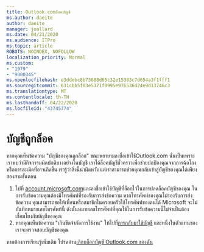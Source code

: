 ```yaml
---
title: Outlook.comล็อคบัญชี
ms.author: daeite
author: daeite
manager: joallard
ms.date: 04/21/2020
ms.audience: ITPro
ms.topic: article
ROBOTS: NOINDEX, NOFOLLOW
localization_priority: Normal
ms.custom:
- "1979"
- "9000345"
ms.openlocfilehash: e3ddebc8b73688d65c32e15383c7d654a3f1fff1
ms.sourcegitcommit: 631cbb5f03e5371f0995e976536d24e9d13746c3
ms.translationtype: MT
ms.contentlocale: th-TH
ms.lasthandoff: 04/22/2020
ms.locfileid: "43745774"
---
```

# <a name="account-locked"></a>บัญชีถูกล็อค

หากคุณเห็นข้อความ "บัญชีของคุณถูกล็อก" ขณะพยายามลงชื่อเข้าใช้Outlook.com นั่นเป็นเพราะเราพบว่ามีกิจกรรมผิดปกติบางอย่างในบัญชี เราได้ล็อคบัญชีชั่วคราวเพื่อช่วยปกป้องคุณจากการฉ้อโกงหรือการละเมิดที่อาจเกิดขึ้น เรารู้ว่าสิ่งนี้น่าผิดหวัง แต่เราสามารถช่วยคุณกลับเข้าสู่บัญชีของคุณได้เพียงสองสามขั้นตอน

1. ไปที่ [account.microsoft.com](https://go.microsoft.com/fwlink/?linkid=2090484)และลงชื่อเข้าใช้บัญชีที่ล็อกไว้ในการปลดล็อคบัญชีของคุณ ในการรับข้อความคุณต้องมีโทรศัพท์ที่รองรับการส่งข้อความ หากโทรศัพท์ของคุณไม่รองรับการส่งข้อความ คุณสามารถขอให้เพื่อนหรือสมาชิกในครอบครัวใช้โทรศัพท์ของตนได้ Microsoft จะไม่บันทึกหมายเลขโทรศัพท์นี้ ดังนั้นหมายเลขโทรศัพท์ที่คุณใช้ในการรับข้อความนี้ไม่จําเป็นต้องเชื่อมโยงกับบัญชีของคุณ
2. หากคุณเห็นข้อความ "เกินขีดจํากัดการใช้งาน" ให้ไปที่[การกลับมาใช้บัญชี](https://go.microsoft.com/fwlink/?linkid=2090483) และหนึ่งในตัวแทนของเราจะตรวจสอบบัญชีของคุณ

หากต้องการเรียนรู้เพิ่มเติม โปรดอ่าน[เลิกบล็อกบัญชี Outlook.com ของฉัน](https://support.office.com/article/f4ad2701-d166-4d8b-8a6a-9af2a1f8a4c4?wt.mc_id=Office_Outlook_com_Alchemy) 